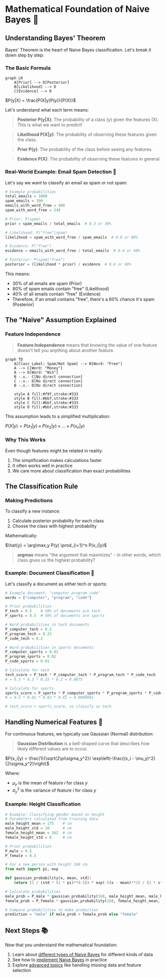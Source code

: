 # Mathematical Foundation of Naive Bayes 📐

## Understanding Bayes' Theorem

Bayes' Theorem is the heart of Naive Bayes classification. Let's break it down step by step:

### The Basic Formula

```mermaid
graph LR
    A[Prior] --> D[Posterior]
    B[Likelihood] --> D
    C[Evidence] --> D
```

$P(y|X) = \frac{P(X|y)P(y)}{P(X)}$

Let's understand what each term means:

> **Posterior P(y|X)**: The probability of a class (y) given the features (X). This is what we want to predict!

> **Likelihood P(X|y)**: The probability of observing these features given the class.

> **Prior P(y)**: The probability of the class before seeing any features.

> **Evidence P(X)**: The probability of observing these features in general.

### Real-World Example: Email Spam Detection 📧

Let's say we want to classify an email as spam or not spam:

```python
# Example probabilities
total_emails = 1000
spam_emails = 300
emails_with_word_free = 400
spam_with_word_free = 240

# Prior: P(spam)
prior = spam_emails / total_emails  # 0.3 or 30%

# Likelihood: P("free"|spam)
likelihood = spam_with_word_free / spam_emails  # 0.8 or 80%

# Evidence: P("free")
evidence = emails_with_word_free / total_emails  # 0.4 or 40%

# Posterior: P(spam|"free")
posterior = (likelihood * prior) / evidence  # 0.6 or 60%
```

This means:
- 30% of all emails are spam (Prior)
- 80% of spam emails contain "free" (Likelihood)
- 40% of all emails contain "free" (Evidence)
- Therefore, if an email contains "free", there's a 60% chance it's spam (Posterior)

## The "Naive" Assumption Explained

### Feature Independence

> **Feature Independence** means that knowing the value of one feature doesn't tell you anything about another feature.

```mermaid
graph TD
    A[Class Label: Spam/Not Spam] --> B[Word: "Free"]
    A --> C[Word: "Money"]
    A --> D[Word: "Win"]
    B -.x.- C[No direct connection]
    C -.x.- D[No direct connection]
    B -.x.- D[No direct connection]
    
    style A fill:#f9f,stroke:#333
    style B fill:#bbf,stroke:#333
    style C fill:#bbf,stroke:#333
    style D fill:#bbf,stroke:#333
```

This assumption leads to a simplified multiplication:

$P(X|y) = P(x_1|y) \times P(x_2|y) \times ... \times P(x_n|y)$

### Why This Works

Even though features might be related in reality:
1. The simplification makes calculations faster
2. It often works well in practice
3. We care more about classification than exact probabilities

## The Classification Rule

### Making Predictions

To classify a new instance:

1. Calculate posterior probability for each class
2. Choose the class with highest probability

Mathematically:

$\hat{y} = \arg\max_y P(y) \prod_{i=1}^n P(x_i|y)$

> **argmax** means "the argument that maximizes" - in other words, which class gives us the highest probability?

### Example: Document Classification 📄

Let's classify a document as either tech or sports:

```python
# Example document: "computer program code"
words = ["computer", "program", "code"]

# Prior probabilities
P_tech = 0.5    # 50% of documents are tech
P_sports = 0.5  # 50% of documents are sports

# Word probabilities in tech documents
P_computer_tech = 0.3
P_program_tech = 0.25
P_code_tech = 0.2

# Word probabilities in sports documents
P_computer_sports = 0.01
P_program_sports = 0.02
P_code_sports = 0.01

# Calculate for tech
tech_score = P_tech * P_computer_tech * P_program_tech * P_code_tech
# = 0.5 * 0.3 * 0.25 * 0.2 = 0.0075

# Calculate for sports
sports_score = P_sports * P_computer_sports * P_program_sports * P_code_sports
# = 0.5 * 0.01 * 0.02 * 0.01 = 0.0000001

# tech_score > sports_score, so classify as tech
```

## Handling Numerical Features 🔢

For continuous features, we typically use Gaussian (Normal) distribution:

> **Gaussian Distribution** is a bell-shaped curve that describes how likely different values are to occur.

$P(x_i|y) = \frac{1}{\sqrt{2\pi\sigma_y^2}} \exp\left(-\frac{(x_i - \mu_y)^2}{2\sigma_y^2}\right)$

Where:
- $\mu_y$ is the mean of feature $i$ for class $y$
- $\sigma_y^2$ is the variance of feature $i$ for class $y$

### Example: Height Classification

```python
# Example: Classifying gender based on height
# Parameters calculated from training data
male_height_mean = 175    # cm
male_height_std = 10      # cm
female_height_mean = 162  # cm
female_height_std = 8     # cm

# Prior probabilities
P_male = 0.5
P_female = 0.5

# For a new person with height 168 cm:
from math import pi, exp

def gaussian_probability(x, mean, std):
    return (1 / (std * (2 * pi)**0.5)) * exp(-((x - mean)**2) / (2 * std**2))

# Calculate probabilities
male_prob = P_male * gaussian_probability(168, male_height_mean, male_height_std)
female_prob = P_female * gaussian_probability(168, female_height_mean, female_height_std)

# Compare probabilities to make prediction
prediction = "male" if male_prob > female_prob else "female"
```

## Next Steps 📚

Now that you understand the mathematical foundation:
1. Learn about [different types of Naive Bayes](3-types.md) for different kinds of data
2. See how to [implement Naive Bayes](4-implementation.md) in practice
3. Explore [advanced topics](5-advanced-topics.md) like handling missing data and feature selection
